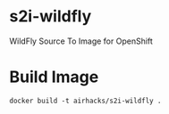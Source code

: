 # s2i-wildfly
WildFly Source To Image for OpenShift

# Build Image

`docker build -t airhacks/s2i-wildfly .`
